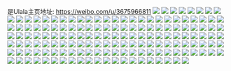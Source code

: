 是Ulala主页地址: https://weibo.com/u/3675966811 
![](https://wx4.sinaimg.cn/mw2000/db1acd5bgy1h94w844ovrj20ze0b9771.jpg) 
![](https://wx4.sinaimg.cn/mw2000/db1acd5bgy1h94w8516laj21o0280npd.jpg) 
![](https://wx4.sinaimg.cn/mw2000/db1acd5bgy1h94w9695jkj22c0340hdu.jpg) 
![](https://wx4.sinaimg.cn/mw2000/db1acd5bgy1h94w94meb0j22c0340hdu.jpg) 
![](https://wx4.sinaimg.cn/mw2000/db1acd5bgy1h8zz4n9qnuj22c0340u0y.jpg) 
![](https://wx4.sinaimg.cn/mw2000/db1acd5bgy1h8zz4uaje5j22c02c0hdt.jpg) 
![](https://wx4.sinaimg.cn/mw2000/db1acd5bgy1h8yms99h9pj20wi1yctck.jpg) 
![](https://wx4.sinaimg.cn/mw2000/db1acd5bgy1h8ucilhkt0j22c0340x6q.jpg) 
![](https://wx4.sinaimg.cn/mw2000/db1acd5bgy1h8ucio4tupj224l2yv7wk.jpg) 
![](https://wx4.sinaimg.cn/mw2000/db1acd5bgy1h8ucitnx43j22c03404qs.jpg) 
![](https://wx4.sinaimg.cn/mw2000/db1acd5bgy1h8ucivbt7kj22m01yi7wi.jpg) 
![](https://wx4.sinaimg.cn/mw2000/db1acd5bgy1h8ucixxx4yj22c03404qs.jpg) 
![](https://wx4.sinaimg.cn/mw2000/db1acd5bgy1h8ucihrmenj22c0340hdu.jpg) 
![](https://wx4.sinaimg.cn/mw2000/db1acd5bgy1h8uciyy4tzj20u0140n8n.jpg) 
![](https://wx4.sinaimg.cn/mw2000/db1acd5bgy1h8rukuo8g8j22bc1u0kjm.jpg) 
![](https://wx4.sinaimg.cn/mw2000/db1acd5bgy1h8rukpqd6zj22462tk1kz.jpg) 
![](https://wx4.sinaimg.cn/mw2000/db1acd5bgy1h8pvfv7clyj22bk2kv4qp.jpg) 
![](https://wx4.sinaimg.cn/mw2000/db1acd5bgy1h8iryncsm5j217c0wik4g.jpg) 
![](https://wx4.sinaimg.cn/mw2000/db1acd5bgy1h8iryingx6j217c0widxt.jpg) 
![](https://wx4.sinaimg.cn/mw2000/db1acd5bgy1h8iryjwaptj20wi17cqqd.jpg) 
![](https://wx4.sinaimg.cn/mw2000/db1acd5bgy1h8fgvp2mn9j21h80owalw.jpg) 
![](https://wx4.sinaimg.cn/mw2000/db1acd5bgy1h7nkrids8vj20zg1kqayw.jpg) 
![](https://wx4.sinaimg.cn/mw2000/db1acd5bgy1h7foxinn7rj22el35su0z.jpg) 
![](https://wx4.sinaimg.cn/mw2000/db1acd5bgy1h79pniqvytj21o0280gnw.jpg) 
![](https://wx4.sinaimg.cn/mw2000/db1acd5bgy1h79pnhsxs0j21o0280dsi.jpg) 
![](https://wx4.sinaimg.cn/mw2000/db1acd5bgy1h79pnjdrccj21o0280k64.jpg) 
![](https://wx4.sinaimg.cn/mw2000/db1acd5bgy1h79pnk6uelj21e01mk75k.jpg) 
![](https://wx4.sinaimg.cn/mw2000/db1acd5bgy1h77ahx8oytj20u012i0wx.jpg) 
![](https://wx4.sinaimg.cn/mw2000/db1acd5bgy1h77ax0lflyj21uv2h8u0x.jpg) 
![](https://wx4.sinaimg.cn/mw2000/db1acd5bgy1h77ax36a6uj22np2npqv8.jpg) 
![](https://wx4.sinaimg.cn/mw2000/db1acd5bgy1h77a8l0r95j2126126tkq.jpg) 
![](https://wx4.sinaimg.cn/mw2000/db1acd5bgy1h6wujhcrlyj22c03407wi.jpg) 
![](https://wx4.sinaimg.cn/mw2000/db1acd5bgy1h6wuj19mrej21gy2cjnpd.jpg) 
![](https://wx4.sinaimg.cn/mw2000/db1acd5bgy1h6wvvvn7sej20wi17cqo3.jpg) 
![](https://wx4.sinaimg.cn/mw2000/db1acd5bgy1h6wuja6nq3j22c0340e83.jpg) 
![](https://wx4.sinaimg.cn/mw2000/db1acd5bgy1h6wuj75ga6j223c2shqv8.jpg) 
![](https://wx4.sinaimg.cn/mw2000/db1acd5bgy1h6wujfc930j234022nhdt.jpg) 
![](https://wx4.sinaimg.cn/mw2000/db1acd5bgy1h6wuxapzvlj21za33qkjm.jpg) 
![](https://wx4.sinaimg.cn/mw2000/db1acd5bgy1h6wujcz8e2j22c0340e83.jpg) 
![](https://wx4.sinaimg.cn/mw2000/db1acd5bgy1h6wuj435n4j22c1340b2c.jpg) 
![](https://wx4.sinaimg.cn/mw2000/db1acd5bgy1h6wvy0kmx5j20tu12y7bs.jpg) 
![](https://wx4.sinaimg.cn/mw2000/db1acd5bgy1h6wuwth16hj21l736ce82.jpg) 
![](https://wx4.sinaimg.cn/mw2000/db1acd5bgy1h6wuwr84ekj216w36chdv.jpg) 
![](https://wx4.sinaimg.cn/mw2000/db1acd5bgy1h6ujdp2fdyj217c0wine5.jpg) 
![](https://wx4.sinaimg.cn/mw2000/db1acd5bgy1h6ujdq7pjmj217c0widvy.jpg) 
![](https://wx4.sinaimg.cn/mw2000/db1acd5bgy1h6ujdmdwu8j22232vnkiq.jpg) 
![](https://wx4.sinaimg.cn/mw2000/db1acd5bgy1h6ujdlc3k2j21ye1ye7wh.jpg) 
![](https://wx4.sinaimg.cn/mw2000/db1acd5bgy1h6ujj9jyrlj20tu0xqdmv.jpg) 
![](https://wx4.sinaimg.cn/mw2000/db1acd5bgy1h6ue8guteej21v32zoe82.jpg) 
![](https://wx4.sinaimg.cn/mw2000/db1acd5bgy1h6ue8jauccj22c0340x6q.jpg) 
![](https://wx4.sinaimg.cn/mw2000/db1acd5bgy1h6ue98fsfaj22c0340b2a.jpg) 
![](https://wx4.sinaimg.cn/mw2000/db1acd5bgy1h6p6asx9ntj23402c01ky.jpg) 
![](https://wx4.sinaimg.cn/mw2000/db1acd5bgy1h6p6arha09j22c033zu0x.jpg) 
![](https://wx4.sinaimg.cn/mw2000/db1acd5bgy1h6p6aveuivj23402c0x6p.jpg) 
![](https://wx4.sinaimg.cn/mw2000/db1acd5bgy1h6nrz76311j21o0280b29.jpg) 
![](https://wx4.sinaimg.cn/mw2000/db1acd5bgy1h6nrz85pstj21o0280wln.jpg) 
![](https://wx4.sinaimg.cn/mw2000/db1acd5bgy1h6nrz6b3fkj21o02807wh.jpg) 
![](https://wx4.sinaimg.cn/mw2000/db1acd5bgy1h6hwxnbkphj20lh14qtpk.jpg) 
![](https://wx4.sinaimg.cn/mw2000/db1acd5bgy1h6a15bfqr1j20u014a76a.jpg) 
![](https://wx4.sinaimg.cn/mw2000/db1acd5bgy1h6a15cv6qxj20u00u0whp.jpg) 
![](https://wx4.sinaimg.cn/mw2000/db1acd5bgy1h68nvo7lfaj22iw2ce7wh.jpg) 
![](https://wx4.sinaimg.cn/mw2000/db1acd5bgy1h68nvqaujhj22c0340kjl.jpg) 
![](https://wx4.sinaimg.cn/mw2000/db1acd5bgy1h68nvs1b61j22c03407wh.jpg) 
![](https://wx4.sinaimg.cn/mw2000/db1acd5bgy1h669ex99a0j20u0140ac6.jpg) 
![](https://wx4.sinaimg.cn/mw2000/db1acd5bgy1h669ewr3pwj20u0140jta.jpg) 
![](https://wx4.sinaimg.cn/mw2000/db1acd5bgy1h669j9g5ynj20u0148jtp.jpg) 
![](https://wx4.sinaimg.cn/mw2000/db1acd5bgy1h669eyassvj20p80p7wev.jpg) 
![](https://wx4.sinaimg.cn/mw2000/db1acd5bgy1h61w2zfh1wj20wi0wijy3.jpg) 
![](https://wx4.sinaimg.cn/mw2000/db1acd5bgy1h61vyye19fj21o0280q8y.jpg) 
![](https://wx4.sinaimg.cn/mw2000/db1acd5bgy1h61vyodtwyj21vk2u5x09.jpg) 
![](https://wx4.sinaimg.cn/mw2000/db1acd5bgy1h61vyn30f3j21o0280hdt.jpg) 
![](https://wx4.sinaimg.cn/mw2000/db1acd5bgy1h61vyowpabj20dv0dvwec.jpg) 
![](https://wx4.sinaimg.cn/mw2000/db1acd5bgy1h61vyr2vxaj22c0340x6p.jpg) 
![](https://wx4.sinaimg.cn/mw2000/db1acd5bgy1h5y95taamdj22c03401kx.jpg) 
![](https://wx4.sinaimg.cn/mw2000/db1acd5bgy1h5v1xo5l4vj20wh146t9m.jpg) 
![](https://wx4.sinaimg.cn/mw2000/db1acd5bgy1h5v1p9dzknj21o01o07wh.jpg) 
![](https://wx4.sinaimg.cn/mw2000/db1acd5bgy1h5v1pct8ujj22801o00ut.jpg) 
![](https://wx4.sinaimg.cn/mw2000/db1acd5bgy1h5v1pe0ezjj21400u00ub.jpg) 
![](https://wx4.sinaimg.cn/mw2000/db1acd5bgy1h5v1qo9ohoj23402c0b2b.jpg) 
![](https://wx4.sinaimg.cn/mw2000/db1acd5bgy1h5tu9zgofaj20wi1bagmo.jpg) 
![](https://wx4.sinaimg.cn/mw2000/db1acd5bgy1h5lsczbe9jj20t60kh770.jpg) 
![](https://wx4.sinaimg.cn/mw2000/db1acd5bgy1h5lsd27ux8j20p21bdqd6.jpg) 
![](https://wx4.sinaimg.cn/mw2000/db1acd5bgy1h58odpdp9pj229v2y54qp.jpg) 
![](https://wx4.sinaimg.cn/mw2000/db1acd5bgy1h57w7iqmphj21hp1tn4qp.jpg) 
![](https://wx4.sinaimg.cn/mw2000/db1acd5bgy1h5d9scz8wmj21z72w34qp.jpg) 
![](https://wx4.sinaimg.cn/mw2000/db1acd5bgy1h56twbh4ghj21ga29mn9t.jpg) 
![](https://wx4.sinaimg.cn/mw2000/db1acd5bgy1h56twe339ej226t2xpb2a.jpg) 
![](https://wx4.sinaimg.cn/mw2000/db1acd5bgy1h56tw28oiij21o0280tvi.jpg) 
![](https://wx4.sinaimg.cn/mw2000/db1acd5bgy1h55565d6b1j21o0280u0x.jpg) 
![](https://wx4.sinaimg.cn/mw2000/db1acd5bgy1h538p8t3o2j21us35pql8.jpg) 
![](https://wx4.sinaimg.cn/mw2000/db1acd5bgy1h538p9nz4fj218f1rpx0i.jpg) 
![](https://wx4.sinaimg.cn/mw2000/db1acd5bgy1h51zx1g40xj226u2j0qqs.jpg) 
![](https://wx4.sinaimg.cn/mw2000/db1acd5bgy1h50uvblppej20b906wwes.jpg) 
![](https://wx4.sinaimg.cn/mw2000/db1acd5bgy1h4zprpb9s4j22c02qsx6r.jpg) 
![](https://wx4.sinaimg.cn/mw2000/db1acd5bgy1h4zprt1ol8j22c02c0qv7.jpg) 
![](https://wx4.sinaimg.cn/mw2000/db1acd5bgy1h4zpreyu9hj22dh1uskjm.jpg) 
![](https://wx4.sinaimg.cn/mw2000/db1acd5bgy1h4zprkerszj21o0280tyj.jpg) 
![](https://wx4.sinaimg.cn/mw2000/db1acd5bgy1h4zprmw0dhj21o02801je.jpg) 
![](https://wx4.sinaimg.cn/mw2000/db1acd5bgy1h4zprg90iej21o02807gs.jpg) 
![](https://wx4.sinaimg.cn/mw2000/db1acd5bgy1h4v3l3jb6pj21o0280wtm.jpg) 
![](https://wx4.sinaimg.cn/mw2000/db1acd5bgy1h4v3l2odouj21o0280gza.jpg) 
![](https://wx4.sinaimg.cn/mw2000/db1acd5bgy1h4v3lex7wnj21o0280ap0.jpg) 
![](https://wx4.sinaimg.cn/mw2000/db1acd5bgy1h4v3l4kbcnj21o0280qhb.jpg) 
![](https://wx4.sinaimg.cn/mw2000/db1acd5bgy1h4v3l164j4j22c02na7wi.jpg) 
![](https://wx4.sinaimg.cn/mw2000/db1acd5bgy1h4pcgcbm4lj20mi0u07cb.jpg) 
![](https://wx4.sinaimg.cn/mw2000/db1acd5bgy1h4pcdh0bcfj22bc334hdu.jpg) 
![](https://wx4.sinaimg.cn/mw2000/db1acd5bgy1h4pce9q18aj21wx215u0x.jpg) 
![](https://wx4.sinaimg.cn/mw2000/db1acd5bgy1h4otryo290j20u00xhk27.jpg) 
![](https://wx4.sinaimg.cn/mw2000/db1acd5bgy1h4otw9u3wsj21o02801kx.jpg) 
![](https://wx4.sinaimg.cn/mw2000/db1acd5bgy1h4nrr9rwl0j208k085dgs.jpg) 
![](https://wx4.sinaimg.cn/mw2000/db1acd5bgy1h4k7191vfij21k033vnpf.jpg) 
![](https://wx4.sinaimg.cn/mw2000/db1acd5bgy1h4k716kzy5j22c033vx6t.jpg) 
![](https://wx4.sinaimg.cn/mw2000/db1acd5bgy1h4k71bia0pj21401hcqii.jpg) 
![](https://wx4.sinaimg.cn/mw2000/db1acd5bgy1h4k710cxyrj228h1ode82.jpg) 
![](https://wx4.sinaimg.cn/mw2000/db1acd5bgy1h4cdu8i6v2j21ei1ei7f2.jpg) 
![](https://wx4.sinaimg.cn/mw2000/db1acd5bgy1h4bh0v4aegj224k340npd.jpg) 
![](https://wx4.sinaimg.cn/mw2000/db1acd5bgy1h4bh0w54uwj21nc274h9t.jpg) 
![](https://wx4.sinaimg.cn/mw2000/db1acd5bgy1h4bh2qxdloj221p2xwu0x.jpg) 
![](https://wx4.sinaimg.cn/mw2000/db1acd5bgy1h4bh2x4peuj22c03404qr.jpg) 
![](https://wx4.sinaimg.cn/mw2000/db1acd5bgy1h4b43kkojwj20sg0ry7gl.jpg) 
![](https://wx4.sinaimg.cn/mw2000/db1acd5bgy1h4b43lhu27j22c0351e81.jpg) 
![](https://wx4.sinaimg.cn/mw2000/db1acd5bgy1h4b43ndb2cj21401hcnjg.jpg) 
![](https://wx4.sinaimg.cn/mw2000/db1acd5bgy1h4b43ozir7j22bc334b2b.jpg) 
![](https://wx4.sinaimg.cn/mw2000/db1acd5bgy1h4b43muok4j22bc334hdu.jpg) 
![](https://wx4.sinaimg.cn/mw2000/db1acd5bgy1h4b43iyfb3j22bt35s7wi.jpg) 
![](https://wx4.sinaimg.cn/mw2000/db1acd5bgy1h4b43jqdgkj21ex1mpawg.jpg) 
![](https://wx4.sinaimg.cn/mw2000/db1acd5bgy1h4b45ph6a6j233w298u0y.jpg) 
![](https://wx4.sinaimg.cn/mw2000/db1acd5bgy1h45oav7npbj21sa2cg4qp.jpg) 
![](https://wx4.sinaimg.cn/mw2000/db1acd5bgy1h415v6bbxtj22gd1yynpd.jpg) 
![](https://wx4.sinaimg.cn/mw2000/db1acd5bgy1h41687yv3vj2187187duu.jpg) 
![](https://wx4.sinaimg.cn/mw2000/db1acd5bgy1h40220exwqj22su23mu0x.jpg) 
![](https://wx4.sinaimg.cn/mw2000/db1acd5bgy1h40221kvu7j232x1cw7u8.jpg) 
![](https://wx4.sinaimg.cn/mw2000/db1acd5bgy1h3vx6vxl54j20wi1yc1ex.jpg) 
![](https://wx4.sinaimg.cn/mw2000/db1acd5bgy1h3upv98go9j22c02c0e82.jpg) 
![](https://wx4.sinaimg.cn/mw2000/db1acd5bgy1h3upuiqh0jj22c0340b2b.jpg) 
![](https://wx4.sinaimg.cn/mw2000/db1acd5bly1h3u589lwx3j226q26qkjl.jpg) 
![](https://wx4.sinaimg.cn/mw2000/db1acd5bgy1h3upulh7gyj2340340u10.jpg) 
![](https://wx4.sinaimg.cn/mw2000/db1acd5bgy1h3upv72zo3j21h22j4x6q.jpg) 
![](https://wx4.sinaimg.cn/mw2000/db1acd5bgy1h3upv5g1olj2270270hdu.jpg) 
![](https://wx4.sinaimg.cn/mw2000/db1acd5bgy1h3upumr3ajj22c0340u0x.jpg) 
![](https://wx4.sinaimg.cn/mw2000/db1acd5bgy1h3upuqb23lj2340340e86.jpg) 
![](https://wx4.sinaimg.cn/mw2000/db1acd5bgy1h3upuxmx0rj22fo33znpe.jpg) 
![](https://wx4.sinaimg.cn/mw2000/db1acd5bgy1h3uputqoa7j22c03407wj.jpg) 
![](https://wx4.sinaimg.cn/mw2000/db1acd5bly1h3ttzno2alj22c03401kz.jpg) 
![](https://wx4.sinaimg.cn/mw2000/db1acd5bly1h3ttzq4edej22c033ze82.jpg) 
![](https://wx4.sinaimg.cn/mw2000/db1acd5bly1h3ttzp8k2dj22c03467wi.jpg) 
![](https://wx4.sinaimg.cn/mw2000/db1acd5bly1h3ttzr9050j22c0340x6q.jpg) 
![](https://wx4.sinaimg.cn/mw2000/db1acd5bly1h3ttzs05xtj229830a7od.jpg) 
![](https://wx4.sinaimg.cn/mw2000/db1acd5bly1h3ttzohif7j22c02c04qq.jpg) 
![](https://wx4.sinaimg.cn/mw2000/db1acd5bly1h3ryhlt0yqj23341qinpe.jpg) 
![](https://wx4.sinaimg.cn/mw2000/db1acd5bly1h3ryhmuelnj21wv25b4qp.jpg) 
![](https://wx4.sinaimg.cn/mw2000/db1acd5bly1h3ryhvxhtbj20u01sx48c.jpg) 
![](https://wx4.sinaimg.cn/mw2000/db1acd5bgy1h3m0yc8u3ej22c03404q7.jpg) 
![](https://wx4.sinaimg.cn/mw2000/db1acd5bgy1h3kwvlv5qpj229h20fnpd.jpg) 
